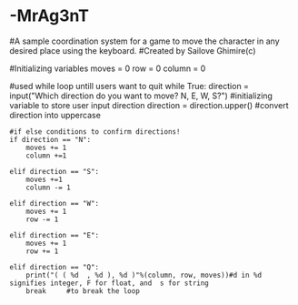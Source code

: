 # -MrAg3nT
#A sample coordination system for a game to move the character in any desired place using the keyboard.
#Created by Sailove Ghimire(c)

#Initializing variables
moves = 0 
row = 0
column = 0

#used while loop untill users want to quit
while True:
    direction = input("Which direction do you want to move? N, E, W, S?")     #initializing variable to store user input direction
    direction = direction.upper()     #convert direction into uppercase
    
    #if else conditions to confirm directions!
    if direction == "N": 
        moves += 1
        column +=1
      
    elif direction == "S":
        moves +=1
        column -= 1
       
    elif direction == "W":
        moves += 1
        row -= 1
            
    elif direction == "E":
        moves += 1
        row += 1
        
    elif direction == "Q":
        print("( ( %d  , %d ), %d )"%(column, row, moves))#d in %d signifies integer, F for float, and  s for string
        break     #to break the loop
